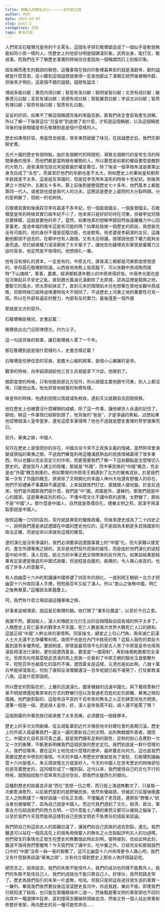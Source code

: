 ```yaml
---
title: 倒霉人的無名之火——————五代史之四
author: 灼灼
date: 2023-03-07
slug: post-2
categories: 历史
tags: 新五代史
---
```


人們常言石敬瑭兒皇帝的千古罵名，這個名字把石敬瑭塑造成了一個似乎是軟弱無能如同小孩一樣的人。但歷史上的他卻分明是個硬漢形象。武將出身，能打仗，敢成事。而我們在不了解歷史事實的時候往往會因為一個稱謂而訂上刻板印象。

因名稱而產生的錯誤的聯想，這種事情在我的印象裡最典型的就是漢獻帝，獻的謚號是什麼意思，從小聽到這個謚號就覺得一定是他獻出了漢朝正統然後被稱作獻。但後來才明白，這是個不錯的謚號。謚號有謚法：

博闻多能曰献；惠而内德曰献；智哲有圣曰献；聪明睿智曰献；文资有成曰献；敏惠德元曰献；圣哲有谋曰献；贤德有成曰献；智能翼君曰献；学该古训曰献；智质有理曰献；智质有操曰献；智质有礼曰献。

妥妥的好詞，如果不了解這個稱謂背後的來龍去脈，那我們肯定會容易產生誤解。所以了解一下後晉這位“兒皇帝”到底做了些什麼，才知道這個稱號，以及這個稱號背後的後晉開國皇帝石敬瑭到底是個什麼樣的人。

歷史如果用好惡，用喜怒去揣度。很多東西就變了味兒，在談論歷史前，我們先聊聊史實。

五代十國的歷史有個特點，由於各個朝代的時間短，導致五個朝代的皇帝生活的時間重疊的很多，而他們都是當時極有權勢的人，所以要麼是前朝的權臣要麼是敵對的大勢力，唐晉漢周包括北宋就都屬於權臣篡位，除了後梁一個草根朱溫是叛軍出身洗白成了“全忠”。而甚至於他們的年齡也差不太大。例如歷史上的秦始皇和劉邦年齡就差不太多。這是挺反常識的，但是從李克用朱溫死的時候十世紀初。到後周建立十世紀中，五朝五十多年。算上前後割據整個歷史七十多年。他們基本上都能算同一代人。或者說也就是兩代人的功夫。這應該是歷史上最短的大分裂時期。分的是夠散了，但統一的也夠快。

石敬瑭其實和後唐莊宗李存勗差不多年紀，但一個是唐國主，一個是晉國主。石敬瑭當皇帝的時候其實已經年紀不小了，他本來只是好好的待在河東，但被李從珂猜忌要移鎮，這就是要他的命了。當然，如果他真的想解甲歸田然後遠離權力中心回家養老，度過幸福的晚年這是有可能的嗎？如果給我做一個歷史的假設，我想是完全有可能的，他的身份不僅是從龍功臣，也是駙馬，他老婆是李嗣源的女兒，這誰動他都說不過去的，在朝中也有人跟隨，又有太后袒護。按理說他放下權力能夠全身而退。但已經被權力滾滾裹挾了大半輩子了，讓他告別疆場告別軍旅放棄權力又談何容易，他定然是不捨得的。他想掙扎一番。

他有沒有掙扎的資本，一定是有的。中原五代，唐晉漢三朝都是河東節度使發達的，李存勗石敬瑭劉知遠。山西晉地地勢上居高臨下，可以坐觀中原成敗而隨時“下山摘桃”，軍事，農業，經濟都較連年戰火的中原來得好些。中唐李光弼也是從河東起兵平安史之亂，直到趙光義滅北漢剷除了太原城，認為這裡是龍興之地，要斷它的風水，把太原給抹去了。直到元末的闊闊帖木兒也想著在晉地坐觀中原成敗，但那時候已經時過境遷時局大不相同了。不過歷史上河東之地的重要性可見一斑。所以在外部有逼反的壓力，內部有反的實力。最後還差一個外援

那就是北方的契丹。

石敬瑭稱臣稱兒，史書記載：

敬瑭夜出北门见耶律德光，约为父子。

這一句話背後的故事，讓石敬瑭被人罵了一千年。

那石敬瑭到底是個什麼樣的人，史書怎樣記載？

石敬瑭是任勞任怨的官員，是膽大心細的將軍，是個小心翼翼的皇帝。

戰爭的時候，向李嗣源說給他三百士兵就能拿下汴梁。他做到了。

做節度使的時候，只有他能抵禦北方契丹，所以唐國主要他鎮守河東，別人上都沒用，只能他出馬，他也把晉地經營的有模有樣。

做皇帝的時候，他遇到民間災情就減免稅收，遇到天災就親自去田間視察。

他在歷史上也確實沒什麼耀眼的成績，除了這一件事，讓他被世人永遠的記住了，聊他，聊這一件事情已經聊到頭了，他背後的“爸爸”，才是爭議的焦點，試想如果他認哪個漢人皇帝當爹，還有這麼多事情嗎？他也不過就是歷史書裡的寥寥幾筆而已。


契丹，華夷之辯，中國人

契丹在歷史上是個奇妙的存在，中國古往今來不乏民族主義的情緒，當然時常會演變成狹隘的華夷之辯。不過我們畢竟利用這種滿腔熱血的民族情緒贏得了很多東西，所以也難以完全否定它的作用，而更需要我們了解一下這些觀點是怎麼樣切入歷史的。遼是契丹人建立的政權，那就是“外國”，而中華民族的“中國”概念，完全是由“外國”概念倒推的，例如繁榮的中原周王朝遇到了北方的蠻夷戎狄，於是我們第一次有了外國的概念，原來除了文明開化的本國人神州大地還有野蠻人的存在，他們不知禮樂不事農耕不講道理，上來就跟我們打仗，搶錢搶人搶地盤。於是反過來。他們是外國那我們是什麼，我們是“中”國，周圍是外，邊緣的，那我們就是中心的國家。這是華夷區別的核心，不懂中原文化不講中原的道理，太野蠻了，那些不是“中國”人。那什麼是中國人，自然就是尊儒信孔，禮樂文明之邦，寫漢字用漢製那就是中國人。

依照這種一刀切的區別，契丹就是典型的蠻族政權。但後來遼史成為了二十四史之一，說明我們還是承認遼國在中國的歷史地位的，這不是因為本朝是多民族國家的政治正確，而是從宋以來就有這樣的聲音。

遼的漢化是沒有爭議的，我們必須要承認遼國事實上的“中國”化，但大家難以接受的、產生所謂華夷之辯的，並非是他們契丹民族的屬性，而是由於他們漢化的過程當中給中原，漢人百姓，給北方的中華正統文明帶來的反作用力。如果談結果那結果肯定是遼是徹底的中國式政權，但過程是血腥的，劇痛的，令人痛心疾首的。也成了許多人的意難平。

有人說幽雲十六州的割讓讓中國慘遭了四百年的胡化，一直到明王朝統一北方才把幽雲十六州收回漢人手裡，短短兩百年又給了滿人。所以“崖山之後無中國，明亡之後無華夏。”這種說法甚囂塵上。

呵，我們有什麼立場談論這種華夷之辯。

好事者追根溯源，說這是石敬瑭的鍋。他打開了“潘多拉魔盒”，以至於今日之患。

我謂不然。要說殺人，漢人的傳統文化衍生出的自相殘殺自毀長城的例子太多了。人類歷史上死亡最多的戰爭太平天國，死亡人數是兩次世界大戰死亡人口的總和，這是正經“中國”人幹出來的事情啊。同室操戈，廟堂之上勾心鬥角，兩宋滅亡前漢人士大夫還不忘爭權奪利呢。南明不也是在內鬥中耗死的嗎？這幫人鼓吹的君臣大義到底有多優秀呢。要說制度，即使是最冥頑不化的蒙古人來了中原當皇帝也得用漢臣用漢法行漢制，更別說遼西夏金，要麼是“一國兩制”，再到後期乾脆都完全漢化。但原先叱咤風雲驍武憑凌的馬上民族一旦看到了中原王朝的錦衣玉食歌舞升平，短短百年也被腐化的腐朽不堪，遼西夏金是這樣，元清也是如此啊。八旗十萬兵甲能掃蕩南北，但到了康熙征准噶爾還沒一百年呢就已經不堪用了，打仗都靠漢八旗。這是什麼原因呢。

所以歷史的割裂在於，上層的迅速漢化，國家機器的迅速中國化。與下層政策執行者不明就裡還抱著原來的方式的野蠻行徑以及普通老百姓的反抗抵觸、華夷之辯的情緒。他們是割裂的，這股來自平民的千百年來的無名之火正在肆意找地方燃燒，逮著一個是一個，遼是胡人皇帝，好，漢人皇帝我罵不起，胡人還不能罵了嗎？

這個倒霉的中華民族已經承擔了太多苦痛，必須要找一個替罪羊。

歷史上的多次文明劇痛，從五胡亂華到近代半殖民地半封建社會的長期沉淪，歷史上的外部入侵逼著我們一遍又一遍的更新自己的文明。出則無敵國外患者，國恆亡。中國文化自有其可貴之處，就是我們擁有足夠的韌性，足夠的耐心去應對一次又一次的衝擊，不斷更新明確我們這個民族的歷史定位。我們到底是一群什麼樣的人，我們從哪來，要在這片土地完成什麼樣的使命，最終要走向何方。這也是我們需要從歷史中學到的事情。今天的中國人學歷史好像就是為了褒貶，石敬瑭割讓幽雲十六州是壞人，朱元璋收復北方就是好人。今天的中國人在思考歷史的時候卻恰恰是背棄歷史的，這同樣形成了一種割裂。近代以來，我們覺得自己的文化不行的時候，就開始找點什麼來填充這份空白，即我們全盤西化的傾向。

這種對歷史的拋棄並非是“西化”思想一日之寒，而已經上演過無數次了，只是每一次都愈演愈烈，以前我們面對的是野蠻民族，依然有優越感，但被武力征服後極盡文人之粉飾講了一堆好話讓一切名正言順，不僅騙過了老百姓，連那些“野蠻人”統治者也被催眠了，認為自己就是中國人。而近代我們遇到了文化，經濟，政治，軍事全方位超過我們的西方文明，一切什麼亂七八糟的東西又都可以被拋之腦後了。以至於我們今天竟然能用這樣對自己民族文明史不負責任的語氣來談論。

我們把自己和這些古人的距離拉遠了，讓我們和自己民族的過去割裂，遺忘。我們難道可以站在一個高高在上的視角用倒霉人的無名之火去指點評判古人的功過嗎，他們發生的事情也正發生在歷史的無數個此時此刻啊。彼時彼刻，恰如此時此刻，難道不值得我們警醒嗎？今天我們除了講中文，吃中餐之外，已經完全和那個我們口中的“中國”沒有一絲一毫的聯繫了，這可比幽雲十六州來得更令人痛心吧。我們又有什麼臉再談論“華夷之辯”，又有何立場對歷史上那些人物評頭論足呢。

總而言之，說來說去，我們的失敗不能怪外人，我們的成功也同樣不能靠外人。我們的失敗不能怪自己人，我們的成就也不能只靠自己人。好傢伙，竟然把路走窄了。歷史為我們指引的未來一片虛無，哈哈。但我只是把這些過往發生過的事實一一羅列，畢竟我們依然要投身這滾滾歷史長河中，你追我趕，樂此不疲。即使我們已經知道了結局，也只能在兩種極端中二選一，然後驅趕著文明的車架頭也不回的向其中一種選擇中狂奔，直到撞得支離破碎頭破血流，然後又有一個人站出來重新修整好車架，再向歷史的另一種可能性奔去……
